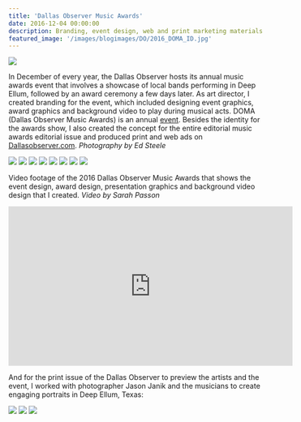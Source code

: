 ```yaml
---
title: 'Dallas Observer Music Awards'
date: 2016-12-04 00:00:00
description: Branding, event design, web and print marketing materials for the Dallas Observer's annual music event
featured_image: '/images/blogimages/DO/2016_DOMA_ID.jpg'
---
```


![](/images/blogimages/DO/2016_DOMA_leonbridges.png)

In December of every year, the Dallas Observer hosts its annual music awards event that involves a showcase of local bands performing in Deep Ellum, followed by an award ceremony a few days later. As art director, I created branding for the event, which included designing event graphics, award graphics and background video to play during musical acts. DOMA (Dallas Observer Music Awards) is an annual [event](https://www.dallasobservermusicawards.com/). Besides the identity for the awards show, I also created the concept for the entire editorial music awards editorial issue and produced print and web ads on [Dallasobserver.com](http://www.dallasobserver.com). <em>Photography by Ed Steele</em>

<div class="gallery" data-columns="4">
	<img src="/images/blogimages/DO/2016_DOMA_bombfactory.png">
	<img src="/images/blogimages/DO/2016_DOMA_dezi5.png">
	<img src="/images/blogimages/DO/2016_DOMA_samlao.png">
	<img src="/images/blogimages/DO/2016_DOMA_samlao2.png">
	<img src="/images/blogimages/DO/2016_DOMA_Sikwitit.png">
	<img src="/images/blogimages/DO/2016_DOMA_stage.png">
	<img src="/images/blogimages/DO/2016_DOMA_oaktopia.jpg">
	<img src="/images/blogimages/DO/2016_DOMAsticker.jpg">
</div>


Video footage of the 2016 Dallas Observer Music Awards that shows the event design, award design, presentation graphics and background video design that I created. <em>Video by Sarah Passon</em>

<iframe width="560" height="315" src="https://www.youtube.com/embed/5iWKgR8d8Ag" frameborder="0" allow="accelerometer; autoplay; encrypted-media; gyroscope; picture-in-picture" allowfullscreen></iframe>

And for the print issue of the Dallas Observer to preview the artists and the event, I worked with photographer Jason Janik and the musicians to create engaging portraits in Deep Ellum, Texas:

<div class="gallery" data-columns="3">
	<img src="/images/blogimages/DO/2016_DOMA_cover.png">
	<img src="/images/blogimages/DO/2016_DOMA_edit1.png">
	<img src="/images/blogimages/DO/2016_DOMA_edit2.png">

</div>